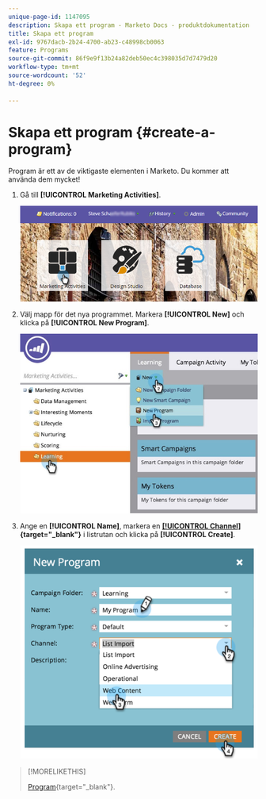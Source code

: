 ```yaml
---
unique-page-id: 1147095
description: Skapa ett program - Marketo Docs - produktdokumentation
title: Skapa ett program
exl-id: 9767dacb-2b24-4700-ab23-c48998cb0063
feature: Programs
source-git-commit: 86f9e9f13b24a82deb50ec4c398035d7d7479d20
workflow-type: tm+mt
source-wordcount: '52'
ht-degree: 0%

---
```


# Skapa ett program {#create-a-program}

Program är ett av de viktigaste elementen i Marketo. Du kommer att använda dem mycket!

1. Gå till **[!UICONTROL Marketing Activities]**.

   ![](assets/login-marketing-activities.png)

1. Välj mapp för det nya programmet. Markera **[!UICONTROL New]** och klicka på **[!UICONTROL New Program]**.

   ![](assets/leadlifecycle.jpg)

1. Ange en **[!UICONTROL Name]**, markera en **[[!UICONTROL Channel]](/help/marketo/product-docs/administration/tags/create-a-program-channel.md){target="_blank"}** i listrutan och klicka på **[!UICONTROL Create]**.

   ![](assets/image2015-2-5-16-3a33-3a23.png)

>[!MORELIKETHIS]
>
>[Program](/help/marketo/product-docs/core-marketo-concepts/programs/creating-programs/understanding-programs.md){target="_blank"}.

